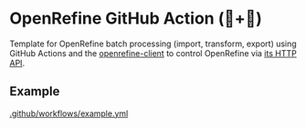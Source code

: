 # OpenRefine GitHub Action (💎+🤖)

Template for OpenRefine batch processing (import, transform, export) using GitHub Actions and the [openrefine-client](https://github.com/opencultureconsulting/openrefine-client) to control OpenRefine via [its HTTP API](https://docs.openrefine.org/technical-reference/openrefine-api).

## Example

[.github/workflows/example.yml](.github/workflows/example.yml)
